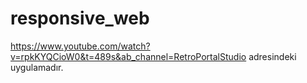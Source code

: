 # responsive_web

https://www.youtube.com/watch?v=rpkKYQCioW0&t=489s&ab_channel=RetroPortalStudio adresindeki uygulamadır.
